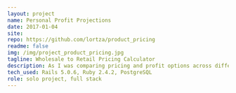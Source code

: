 ```yaml
---
layout: project
name: Personal Profit Projections
date: 2017-01-04
site:
repo: https://github.com/lortza/product_pricing
readme: false
img: /img/project_product_pricing.jpg
tagline: Wholesale to Retail Pricing Calculator
description: As I was comparing pricing and profit options across different manufacturing partners for a physical product I make and sell, I outgrew my spreadsheet pretty quickly. I built this app to reduce redundancy of spreadsheet cells and to offer more complex calculations for multiple options -- with all results available on one page. It's bare bones on the front end, as I put all of my attention into getting some calculations out quickly and accurately.
tech_used: Rails 5.0.6, Ruby 2.4.2, PostgreSQL
role: solo project, full stack
---
```

